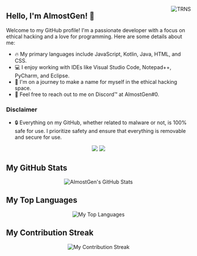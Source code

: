 <p align="center">
  <img src="https://tenor.com/view/goku-black-dbs-saiyan-smirk-gif-9727389.gif" alt="TRNS" align="right"/>
</p>

## Hello, I'm AlmostGen! 👋

Welcome to my GitHub profile! I'm a passionate developer with a focus on ethical hacking and a love for programming. Here are some details about me:

- 🔥 My primary languages include JavaScript, Kotlin, Java, HTML, and CSS.
- 💻 I enjoy working with IDEs like Visual Studio Code, Notepad++, PyCharm, and Eclipse.
- 🚀 I'm on a journey to make a name for myself in the ethical hacking space.
- 💬 Feel free to reach out to me on Discord™ at AlmostGen#0.

### Disclaimer

- 🔒 Everything on my GitHub, whether related to malware or not, is 100% safe for use. I prioritize safety and ensure that everything is removable and secure for use.

<p align="center">
    <a href="https://discord.gg/qnpCSnv7Qb"><img src="https://img.shields.io/badge/-Join%20Me%20on%20Discord-5d7dff?style=flat-square&logo=discord"/></a>
    <a href="https://www.youtube.com/@almostgen"><img src="https://img.shields.io/badge/-Check%20out%20my%20YouTube-5d7dff?style=flat-square&logo=youtube"/></a>
</p>

## My GitHub Stats

<p align="center">
  <img src="https://github-readme-stats.vercel.app/api?username=AlmostGen&theme=blue-green" alt="AlmostGen's GitHub Stats"/>
</p>

## My Top Languages

<p align="center">
  <img src="https://github-readme-stats.vercel.app/api/top-langs/?username=AlmostGen&theme=blue-green" alt="My Top Languages"/>
</p>

## My Contribution Streak

<p align="center">
  <img src="https://github-readme-streak-stats.herokuapp.com/?user=AlmostGen&theme=blue-green" alt="My Contribution Streak"/>
</p>
